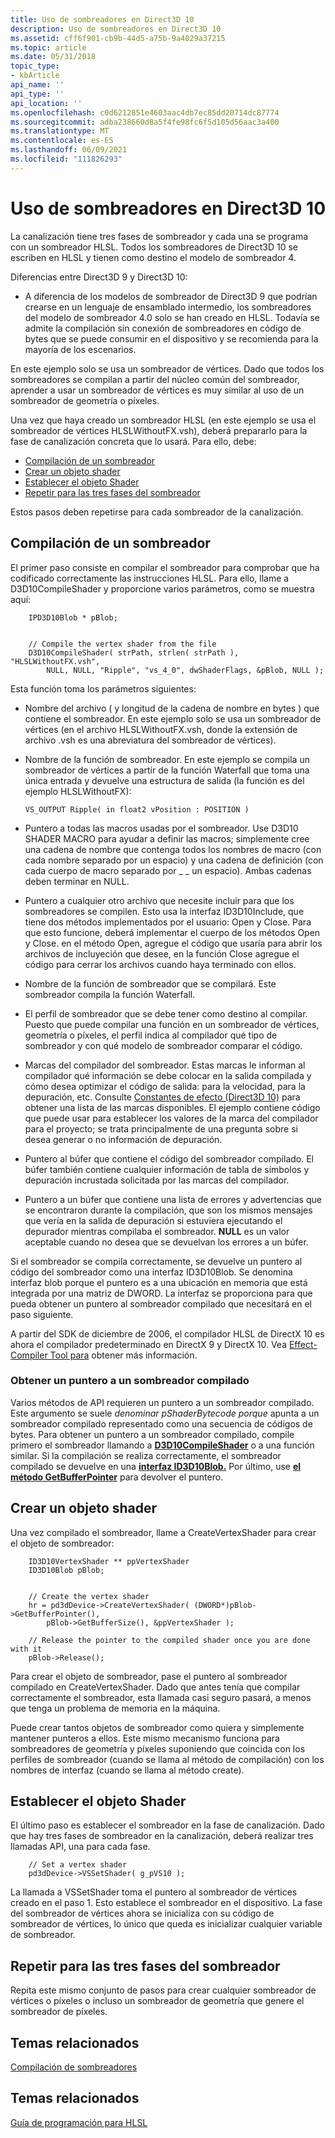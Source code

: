 ```yaml
---
title: Uso de sombreadores en Direct3D 10
description: Uso de sombreadores en Direct3D 10
ms.assetid: cff6f901-cb9b-44d5-a75b-9a4029a37215
ms.topic: article
ms.date: 05/31/2018
topic_type:
- kbArticle
api_name: ''
api_type: ''
api_location: ''
ms.openlocfilehash: c0d6212851e4603aac4db7ec85dd20714dc87774
ms.sourcegitcommit: adba238660d8a5f4fe98fc6f5d105d56aac3a400
ms.translationtype: MT
ms.contentlocale: es-ES
ms.lasthandoff: 06/09/2021
ms.locfileid: "111826293"
---
```

# <a name="using-shaders-in-direct3d-10"></a>Uso de sombreadores en Direct3D 10

La canalización tiene tres fases de sombreador y cada una se programa con un sombreador HLSL. Todos los sombreadores de Direct3D 10 se escriben en HLSL y tienen como destino el modelo de sombreador 4.


Diferencias entre Direct3D 9 y Direct3D 10:

- A diferencia de los modelos de sombreador de Direct3D 9 que podrían crearse en un lenguaje de ensamblado intermedio, los sombreadores del modelo de sombreador 4.0 solo se han creado en HLSL. Todavía se admite la compilación sin conexión de sombreadores en código de bytes que se puede consumir en el dispositivo y se recomienda para la mayoría de los escenarios.



 

En este ejemplo solo se usa un sombreador de vértices. Dado que todos los sombreadores se compilan a partir del núcleo común del sombreador, aprender a usar un sombreador de vértices es muy similar al uso de un sombreador de geometría o píxeles.

Una vez que haya creado un sombreador HLSL (en este ejemplo se usa el sombreador de vértices HLSLWithoutFX.vsh), deberá prepararlo para la fase de canalización concreta que lo usará. Para ello, debe:

-   [Compilación de un sombreador](#compile-a-shader)
-   [Crear un objeto shader](#create-a-shader-object)
-   [Establecer el objeto Shader](#set-the-shader-object)
-   [Repetir para las tres fases del sombreador](#repeat-for-all-3-shader-stages)

Estos pasos deben repetirse para cada sombreador de la canalización.

## <a name="compile-a-shader"></a>Compilación de un sombreador

El primer paso consiste en compilar el sombreador para comprobar que ha codificado correctamente las instrucciones HLSL. Para ello, llame a D3D10CompileShader y proporcione varios parámetros, como se muestra aquí:


```
    IPD3D10Blob * pBlob;
    
        
    // Compile the vertex shader from the file
    D3D10CompileShader( strPath, strlen( strPath ), "HLSLWithoutFX.vsh", 
        NULL, NULL, "Ripple", "vs_4_0", dwShaderFlags, &pBlob, NULL );
```



Esta función toma los parámetros siguientes:

-   Nombre del archivo ( y longitud de la cadena de nombre en bytes ) que contiene el sombreador. En este ejemplo solo se usa un sombreador de vértices (en el archivo HLSLWithoutFX.vsh, donde la extensión de archivo .vsh es una abreviatura del sombreador de vértices).
-   Nombre de la función de sombreador. En este ejemplo se compila un sombreador de vértices a partir de la función Waterfall que toma una única entrada y devuelve una estructura de salida (la función es del ejemplo HLSLWithoutFX):
    ```
    VS_OUTPUT Ripple( in float2 vPosition : POSITION )
    ```

    

-   Puntero a todas las macros usadas por el sombreador. Use D3D10 SHADER MACRO para ayudar a definir las macros; simplemente cree una cadena de nombre que contenga todos los nombres de macro (con cada nombre separado por un espacio) y una cadena de definición (con cada cuerpo de macro separado por \_ \_ un espacio). Ambas cadenas deben terminar en NULL.
-   Puntero a cualquier otro archivo que necesite incluir para que los sombreadores se compilen. Esto usa la interfaz ID3D10Include, que tiene dos métodos implementados por el usuario: Open y Close. Para que esto funcione, deberá implementar el cuerpo de los métodos Open y Close. en el método Open, agregue el código que usaría para abrir los archivos de incluyeción que desee, en la función Close agregue el código para cerrar los archivos cuando haya terminado con ellos.
-   Nombre de la función de sombreador que se compilará. Este sombreador compila la función Waterfall.
-   El perfil de sombreador que se debe tener como destino al compilar. Puesto que puede compilar una función en un sombreador de vértices, geometría o píxeles, el perfil indica al compilador qué tipo de sombreador y con qué modelo de sombreador comparar el código.
-   Marcas del compilador del sombreador. Estas marcas le informan al compilador qué información se debe colocar en la salida compilada y cómo desea optimizar el código de salida: para la velocidad, para la depuración, etc. Consulte [Constantes de efecto (Direct3D 10)](/windows/desktop/direct3d10/d3d10-graphics-reference-effect-constants) para obtener una lista de las marcas disponibles. El ejemplo contiene código que puede usar para establecer los valores de la marca del compilador para el proyecto; se trata principalmente de una pregunta sobre si desea generar o no información de depuración.
-   Puntero al búfer que contiene el código del sombreador compilado. El búfer también contiene cualquier información de tabla de símbolos y depuración incrustada solicitada por las marcas del compilador.
-   Puntero a un búfer que contiene una lista de errores y advertencias que se encontraron durante la compilación, que son los mismos mensajes que vería en la salida de depuración si estuviera ejecutando el depurador mientras compilaba el sombreador. **NULL** es un valor aceptable cuando no desea que se devuelvan los errores a un búfer.

Si el sombreador se compila correctamente, se devuelve un puntero al código del sombreador como una interfaz ID3D10Blob. Se denomina interfaz blob porque el puntero es a una ubicación en memoria que está integrada por una matriz de DWORD. La interfaz se proporciona para que pueda obtener un puntero al sombreador compilado que necesitará en el paso siguiente.

A partir del SDK de diciembre de 2006, el compilador HLSL de DirectX 10 es ahora el compilador predeterminado en DirectX 9 y DirectX 10. Vea [Effect-Compiler Tool para](/windows/desktop/direct3dtools/fxc) obtener más información.

### <a name="get-a-pointer-to-a-compiled-shader"></a>Obtener un puntero a un sombreador compilado

Varios métodos de API requieren un puntero a un sombreador compilado. Este argumento se suele *denominar pShaderBytecode porque* apunta a un sombreador compilado representado como una secuencia de códigos de bytes. Para obtener un puntero a un sombreador compilado, compile primero el sombreador llamando a [**D3D10CompileShader**](/windows/desktop/api/d3d10shader/nf-d3d10shader-d3d10compileshader) o a una función similar. Si la compilación se realiza correctamente, el sombreador compilado se devuelve en una [**interfaz ID3D10Blob.**](/windows/desktop/api/d3dcommon/nn-d3dcommon-id3d10blob) Por último, use [**el método GetBufferPointer**](/windows/desktop/api/d3dcommon/nf-d3dcommon-id3d10blob-getbufferpointer) para devolver el puntero.

## <a name="create-a-shader-object"></a>Crear un objeto shader

Una vez compilado el sombreador, llame a CreateVertexShader para crear el objeto de sombreador:


```
    ID3D10VertexShader ** ppVertexShader
    ID3D10Blob pBlob;


    // Create the vertex shader
    hr = pd3dDevice->CreateVertexShader( (DWORD*)pBlob->GetBufferPointer(),
        pBlob->GetBufferSize(), &ppVertexShader );

    // Release the pointer to the compiled shader once you are done with it
    pBlob->Release();
```



Para crear el objeto de sombreador, pase el puntero al sombreador compilado en CreateVertexShader. Dado que antes tenía que compilar correctamente el sombreador, esta llamada casi seguro pasará, a menos que tenga un problema de memoria en la máquina.

Puede crear tantos objetos de sombreador como quiera y simplemente mantener punteros a ellos. Este mismo mecanismo funciona para sombreadores de geometría y píxeles suponiendo que coincida con los perfiles de sombreador (cuando se llama al método de compilación) con los nombres de interfaz (cuando se llama al método create).

## <a name="set-the-shader-object"></a>Establecer el objeto Shader

El último paso es establecer el sombreador en la fase de canalización. Dado que hay tres fases de sombreador en la canalización, deberá realizar tres llamadas API, una para cada fase.


```
    // Set a vertex shader
    pd3dDevice->VSSetShader( g_pVS10 );
```



La llamada a VSSetShader toma el puntero al sombreador de vértices creado en el paso 1. Esto establece el sombreador en el dispositivo. La fase del sombreador de vértices ahora se inicializa con su código de sombreador de vértices, lo único que queda es inicializar cualquier variable de sombreador.

## <a name="repeat-for-all-3-shader-stages"></a>Repetir para las tres fases del sombreador

Repita este mismo conjunto de pasos para crear cualquier sombreador de vértices o píxeles o incluso un sombreador de geometría que genere el sombreador de píxeles.

## <a name="related-topics"></a>Temas relacionados

[Compilación de sombreadores](dx-graphics-hlsl-part1.md)


## <a name="related-topics"></a>Temas relacionados

<dl> <dt>

[Guía de programación para HLSL](dx-graphics-hlsl-pguide.md)
</dt> </dl>

 

